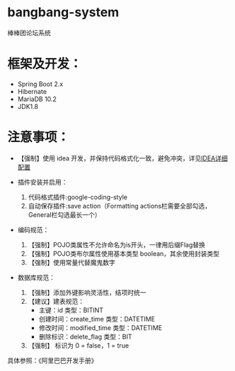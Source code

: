 # bangbang-system
棒棒团论坛系统

# 框架及开发：
- Spring Boot 2.x
- Hibernate
- MariaDB 10.2
- JDK1.8

# 注意事项：
- 【强制】使用 idea 开发，并保持代码格式化一致，避免冲突，详见[IDEA详细配置](https://blog.csdn.net/qq_35221523/article/details/85239867)
- 插件安装并启用：
	1. 代码格式插件:google-coding-style
	2. 自动保存插件:save action（Formatting actions栏需要全部勾选，General栏勾选最长一个）
- 编码规范：
	1. 【强制】POJO类属性不允许命名为is开头，一律用后缀Flag替换
	2. 【强制】POJO类布尔属性使用基本类型 boolean，其余使用封装类型
	3. 【强制】使用常量代替魔鬼数字
	
- 数据库规范：
	1. 【强制】添加外键影响灵活性，结项时统一
	2. 【建议】建表规范：
		- 主键：id 类型：BITINT
		- 创建时间：create_time 类型：DATETIME
		- 修改时间：modified_time 类型：DATETIME
		- 删除标识：delete_flag 类型：BIT
	3. 【强制】 标识为 0 = false，1 = true

具体参照：《阿里巴巴开发手册》 

